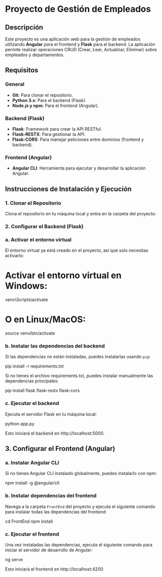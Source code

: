 # Proyecto de Gestión de Empleados

## Descripción

Este proyecto es una aplicación web para la gestión de empleados utilizando **Angular** para el frontend y **Flask** para el backend. La aplicación permite realizar operaciones CRUD (Crear, Leer, Actualizar, Eliminar) sobre empleados y departamentos.

## Requisitos

### General
- **Git**: Para clonar el repositorio.
- **Python 3.x**: Para el backend (Flask).
- **Node.js y npm**: Para el frontend (Angular).

### Backend (Flask)
- **Flask**: Framework para crear la API RESTful.
- **Flask-RESTX**: Para gestionar la API.
- **Flask-CORS**: Para manejar peticiones entre dominios (frontend y backend).
  
### Frontend (Angular)
- **Angular CLI**: Herramienta para ejecutar y desarrollar la aplicación Angular.

## Instrucciones de Instalación y Ejecución

### 1. Clonar el Repositorio

Clona el repositorio en tu máquina local y entra en la carpeta del proyecto:

### 2. Configurar el Backend (Flask)

### a. Activar el entorno virtual
El entorno virtual ya está creado en el proyecto, así que solo necesitas activarlo:

# Activar el entorno virtual en Windows:
venv\Scripts\activate

# O en Linux/MacOS:
source venv/bin/activate

### b. Instalar las dependencias del backend
Si las dependencias no están instaladas, puedes instalarlas usando `pip`:

pip install -r requirements.txt

Si no tienes el archivo requirements.txt, puedes instalar manualmente las dependencias principales:

pip install flask flask-restx flask-cors


### c. Ejecutar el backend
Ejecuta el servidor Flask en tu máquina local:

python app.py

Esto iniciará el backend en http://localhost:5000.


## 3. Configurar el Frontend (Angular)

### a. Instalar Angular CLI
Si no tienes Angular CLI instalado globalmente, puedes instalarlo con npm:

npm install -g @angular/cli


### b. Instalar dependencias del frontend
Navega a la carpeta `FrontEnd` del proyecto y ejecuta el siguiente comando para instalar todas las dependencias del frontend:

cd FrontEnd
npm install


### c. Ejecutar el frontend
Una vez instaladas las dependencias, ejecuta el siguiente comando para iniciar el servidor de desarrollo de Angular:

ng serve

Esto iniciará el frontend en http://localhost:4200


